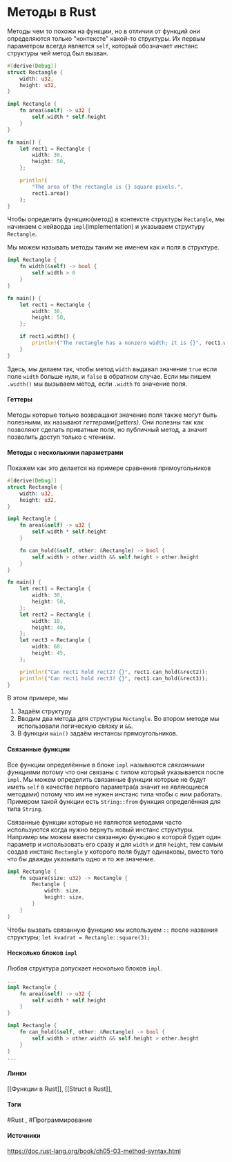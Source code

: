 # Методы в Rust
Методы чем то похожи на функции, но в отличии от функций они определяются только "контексте" какой-то структуры. Их первым параметром всегда является `self`, который обозначает инстанс структуры чей метод был вызван.

```rust
#[derive(Debug)]
struct Rectangle {
    width: u32,
    height: u32,
}

impl Rectangle {
    fn area(&self) -> u32 {
        self.width * self.height
    }
}

fn main() {
    let rect1 = Rectangle {
        width: 30,
        height: 50,
    };

    println!(
        "The area of the rectangle is {} square pixels.",
        rect1.area()
    );
}
```
Чтобы определить функцию(метод) в контексте структуры `Rectangle`, мы начинаем с кейворда `impl`(implementation) и указываем структуру `Rectangle`. 

Мы можем называть методы таким же именем как и поля в структуре.
```rust
impl Rectangle {
    fn width(&self) -> bool {
        self.width > 0
    }
}

fn main() {
    let rect1 = Rectangle {
        width: 30,
        height: 50,
    };

    if rect1.width() {
        println!("The rectangle has a nonzero width; it is {}", rect1.width);
    }
}

```
Здесь, мы делаем так, чтобы метод `width` выдавал значение `true` если поле `width` больше нуля, и `false` в обратном случае.
Если мы пишем `.width()` мы вызываем метод, если `.width` то значение поля.
#### Геттеры
Методы которые только возвращают значение поля также могут быть полезными, их называют *геттерами(getters)*. Они полезны так как позволяют сделать приватные поля, но публичный метод, а значит позволить доступ только с чтением.
#### Методы с несколькими параметрами
Покажем как это делается на примере сравнения прямоугольников
```rust
#[derive(Debug)]
struct Rectangle {
    width: u32,
    height: u32,
}

impl Rectangle {
    fn area(&self) -> u32 {
        self.width * self.height
    }

    fn can_hold(&self, other: &Rectangle) -> bool {
        self.width > other.width && self.height > other.height
    }
}

fn main() {
    let rect1 = Rectangle {
        width: 30,
        height: 50,
    };
    let rect2 = Rectangle {
        width: 10,
        height: 40,
    };
    let rect3 = Rectangle {
        width: 60,
        height: 45,
    };

    println!("Can rect1 hold rect2? {}", rect1.can_hold(&rect2));
    println!("Can rect1 hold rect3? {}", rect1.can_hold(&rect3));
}
```
В этом примере, мы 
1. Задаём структуру
2. Вводим два метода для структуры `Rectangle`. Во втором методе мы использовали логическую связку и `&&`. 
3. В функции `main()` задаём инстансы прямоугольников.

#### Связанные функции
Все функции определённые в блоке `impl` называются *связанными функциями* потому что они связаны с типом который указывается после `impl`. Мы можем определить связанные функции которые не будут иметь `self` в качестве первого параметра(а значит не являющиеся методами) потому что им не нужен инстанс типа чтобы с ним работать. Примером такой функции есть `String::from` функция определённая для типа `String`.

Связанные функции которые не являются методами часто используются когда нужно вернуть новый инстанс структуры. Например мы можем ввести связанную функцию в которой будет один параметр и использовать его сразу и для `width` и для `height`, тем самым создав инстанс `Rectangle` у которого поля будут одинаковы, вместо того что бы дважды указывать одно и то же значение.
```rust
impl Rectangle {
	fn square(size: u32) -> Rectangle {
		Rectangle {
			width: size,
			height: size,
		}
	}
}
```
Чтобы вызвать связанную функцию мы используем `::` после названия структуры; `let kvadrat = Rectangle::square(3);`
#### Несколько блоков `impl`
Любая структура допускает несколько блоков `impl`. 
```rust
...
impl Rectangle {
    fn area(&self) -> u32 {
        self.width * self.height
    }
}

impl Rectangle {
    fn can_hold(&self, other: &Rectangle) -> bool {
        self.width > other.width && self.height > other.height
    }
}
...
```
#### Линки
 [[Функции в Rust]],
 [[Struct в Rust]],
 
#### Тэги
 #Rust ,
 #Программирование 
#### Источники
 https://doc.rust-lang.org/book/ch05-03-method-syntax.html
